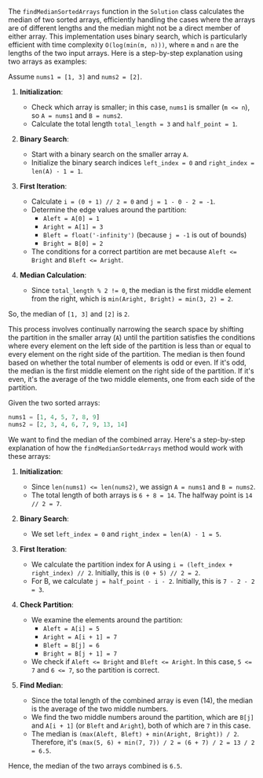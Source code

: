 The `findMedianSortedArrays` function in the `Solution` class calculates the median of two sorted arrays, efficiently handling the cases where the arrays are of different lengths and the median might not be a direct member of either array. This implementation uses binary search, which is particularly efficient with time complexity `O(log(min(m, n)))`, where `m` and `n` are the lengths of the two input arrays. Here is a step-by-step explanation using two arrays as examples:

Assume `nums1 = [1, 3]` and `nums2 = [2]`.

1. **Initialization**:
   - Check which array is smaller; in this case, `nums1` is smaller (`m <= n`), so `A = nums1` and `B = nums2`.
   - Calculate the total length `total_length = 3` and `half_point = 1`.

2. **Binary Search**:
   - Start with a binary search on the smaller array `A`.
   - Initialize the binary search indices `left_index = 0` and `right_index = len(A) - 1 = 1`.

3. **First Iteration**:
   - Calculate `i = (0 + 1) // 2 = 0` and `j = 1 - 0 - 2 = -1`.
   - Determine the edge values around the partition:
     - `Aleft = A[0] = 1`
     - `Aright = A[1] = 3`
     - `Bleft = float('-infinity')` (because `j = -1` is out of bounds)
     - `Bright = B[0] = 2`
   - The conditions for a correct partition are met because `Aleft <= Bright` and `Bleft <= Aright`.

4. **Median Calculation**:
   - Since `total_length % 2 != 0`, the median is the first middle element from the right, which is `min(Aright, Bright) = min(3, 2) = 2`.

So, the median of `[1, 3]` and `[2]` is `2`.

This process involves continually narrowing the search space by shifting the partition in the smaller array (`A`) until the partition satisfies the conditions where every element on the left side of the partition is less than or equal to every element on the right side of the partition. The median is then found based on whether the total number of elements is odd or even. If it's odd, the median is the first middle element on the right side of the partition. If it's even, it's the average of the two middle elements, one from each side of the partition.


Given the two sorted arrays:

```python
nums1 = [1, 4, 5, 7, 8, 9]
nums2 = [2, 3, 4, 6, 7, 9, 13, 14]
```

We want to find the median of the combined array. Here's a step-by-step explanation of how the `findMedianSortedArrays` method would work with these arrays:

1. **Initialization**:
    - Since `len(nums1) <= len(nums2)`, we assign `A = nums1` and `B = nums2`.
    - The total length of both arrays is `6 + 8 = 14`. The halfway point is `14 // 2 = 7`.

2. **Binary Search**:
    - We set `left_index = 0` and `right_index = len(A) - 1 = 5`.

3. **First Iteration**:
    - We calculate the partition index for A using `i = (left_index + right_index) // 2`. Initially, this is `(0 + 5) // 2 = 2`.
    - For B, we calculate `j = half_point - i - 2`. Initially, this is `7 - 2 - 2 = 3`.

4. **Check Partition**:
    - We examine the elements around the partition:
        - `Aleft = A[i] = 5`
        - `Aright = A[i + 1] = 7`
        - `Bleft = B[j] = 6`
        - `Bright = B[j + 1] = 7`
    - We check if `Aleft <= Bright` and `Bleft <= Aright`. In this case, `5 <= 7` and `6 <= 7`, so the partition is correct.

5. **Find Median**:
    - Since the total length of the combined array is even (14), the median is the average of the two middle numbers.
    - We find the two middle numbers around the partition, which are `B[j]` and `A[i + 1]` (or `Bleft` and `Aright`), both of which are `7` in this case.
    - The median is `(max(Aleft, Bleft) + min(Aright, Bright)) / 2`. Therefore, it's `(max(5, 6) + min(7, 7)) / 2 = (6 + 7) / 2 = 13 / 2 = 6.5`.

Hence, the median of the two arrays combined is `6.5`.
